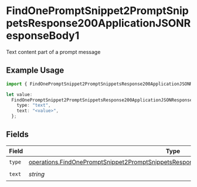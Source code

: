 # FindOnePromptSnippet2PromptSnippetsResponse200ApplicationJSONResponseBody1

Text content part of a prompt message

## Example Usage

```typescript
import { FindOnePromptSnippet2PromptSnippetsResponse200ApplicationJSONResponseBody1 } from "orq-poc-typescript-multi-env-version/models/operations";

let value:
  FindOnePromptSnippet2PromptSnippetsResponse200ApplicationJSONResponseBody1 = {
    type: "text",
    text: "<value>",
  };
```

## Fields

| Field                                                                                                                                                                                                  | Type                                                                                                                                                                                                   | Required                                                                                                                                                                                               | Description                                                                                                                                                                                            |
| ------------------------------------------------------------------------------------------------------------------------------------------------------------------------------------------------------ | ------------------------------------------------------------------------------------------------------------------------------------------------------------------------------------------------------ | ------------------------------------------------------------------------------------------------------------------------------------------------------------------------------------------------------ | ------------------------------------------------------------------------------------------------------------------------------------------------------------------------------------------------------ |
| `type`                                                                                                                                                                                                 | [operations.FindOnePromptSnippet2PromptSnippetsResponse200ApplicationJSONResponseBody3Type](../../models/operations/findonepromptsnippet2promptsnippetsresponse200applicationjsonresponsebody3type.md) | :heavy_check_mark:                                                                                                                                                                                     | N/A                                                                                                                                                                                                    |
| `text`                                                                                                                                                                                                 | *string*                                                                                                                                                                                               | :heavy_check_mark:                                                                                                                                                                                     | N/A                                                                                                                                                                                                    |